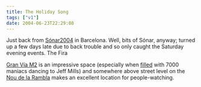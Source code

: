 ```yaml
---
title: The Holiday Song
tags: ["v1"]
date: 2004-06-23T22:29:08
---
```


Just back from [S&oacute;nar2004][1] in Barcelona. Well, bits of S&oacute;nar, anyway; turned up a few days late due to back trouble <!-- the cause of which shall remain unstated --> and so only caught the Saturday evening events. The Fira

[Gran V&iacute;a M2][2] is an impressive space (especially when [filled][3] with 7000 maniacs dancing to Jeff Mills) and somewhere above street level on the [Nou de la Rambla][4] makes an excellent location for people-watching.

[1]: http://www.sonar.es/2004/eng/home.cfm
[2]: http://www.firabcn.es/portal/fol/institucional/institutional?paf_pageId=4200002&paf_communityId=700001&paf_dm=shared&paf_portalId=default&CurrentWebCategory=3100007 "Fira Barcelona: Gran Vía M2"
[3]: http://www.flickr.com/photo.gne?id=52531
[4]: http://www.1stbarcelonahotels.com/apartments/apartmentHAS9.htm "1stBarcelonahotels: Nou de la Rambla apartment. Recommended: you will, after all, 'be living Barcelona to the maximum'"
